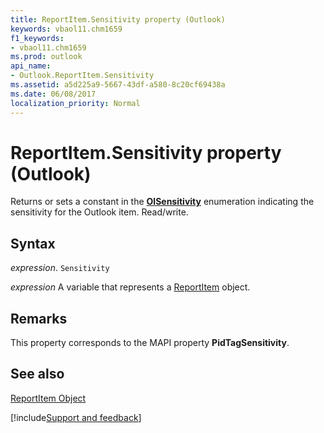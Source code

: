 ```yaml
---
title: ReportItem.Sensitivity property (Outlook)
keywords: vbaol11.chm1659
f1_keywords:
- vbaol11.chm1659
ms.prod: outlook
api_name:
- Outlook.ReportItem.Sensitivity
ms.assetid: a5d225a9-5667-43df-a580-8c20cf69438a
ms.date: 06/08/2017
localization_priority: Normal
---
```



# ReportItem.Sensitivity property (Outlook)

Returns or sets a constant in the  **[OlSensitivity](Outlook.OlSensitivity.md)** enumeration indicating the sensitivity for the Outlook item. Read/write.


## Syntax

_expression_. `Sensitivity`

_expression_ A variable that represents a [ReportItem](Outlook.ReportItem.md) object.


## Remarks

This property corresponds to the MAPI property  **PidTagSensitivity**.


## See also


[ReportItem Object](Outlook.ReportItem.md)

[!include[Support and feedback](~/includes/feedback-boilerplate.md)]